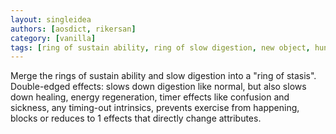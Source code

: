 ```yaml
---
layout: singleidea
authors: [aosdict, rikersan]
category: [vanilla]
tags: [ring of sustain ability, ring of slow digestion, new object, hunger rate, exercise, attributes]
---
```

Merge the rings of sustain ability and slow digestion into a "ring of stasis". Double-edged effects: slows down digestion like normal, but also slows down healing, energy regeneration, timer effects like confusion and sickness, any timing-out intrinsics, prevents exercise from happening, blocks or reduces to 1 effects that directly change attributes.
